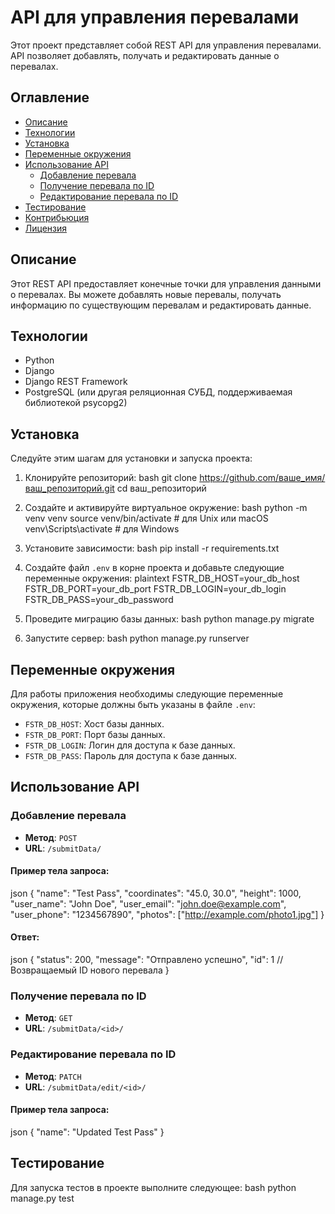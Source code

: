 # API для управления перевалами

Этот проект представляет собой REST API для управления перевалами. API позволяет добавлять, получать и редактировать данные о перевалах.

## Оглавление
- [Описание](#описание)
- [Технологии](#технологии)
- [Установка](#установка)
- [Переменные окружения](#переменные-окружения)
- [Использование API](#использование-api)
  - [Добавление перевала](#добавление-перевала)
  - [Получение перевала по ID](#получение-перевала-по-id)
  - [Редактирование перевала по ID](#редактирование-перевала-по-id)
- [Тестирование](#тестирование)
- [Контрибьюция](#контрибьюция)
- [Лицензия](#лицензия)

## Описание

Этот REST API предоставляет конечные точки для управления данными о перевалах. Вы можете добавлять новые перевалы, получать информацию по существующим перевалам и редактировать данные.

## Технологии

- Python
- Django
- Django REST Framework
- PostgreSQL (или другая реляционная СУБД, поддерживаемая библиотекой psycopg2)

## Установка

Следуйте этим шагам для установки и запуска проекта:

1. Клонируйте репозиторий:
bash
   git clone https://github.com/ваше_имя/ваш_репозиторий.git
   cd ваш_репозиторий
   
2. Создайте и активируйте виртуальное окружение:
bash
   python -m venv venv
   source venv/bin/activate  # для Unix или macOS
   venv\Scripts\activate  # для Windows
   
3. Установите зависимости:
bash
   pip install -r requirements.txt
   
4. Создайте файл `.env` в корне проекта и добавьте следующие переменные окружения:
plaintext
   FSTR_DB_HOST=your_db_host
   FSTR_DB_PORT=your_db_port
   FSTR_DB_LOGIN=your_db_login
   FSTR_DB_PASS=your_db_password
   
5. Проведите миграцию базы данных:
bash
   python manage.py migrate
   
6. Запустите сервер:
bash
   python manage.py runserver
   
## Переменные окружения

Для работы приложения необходимы следующие переменные окружения, которые должны быть указаны в файле `.env`:
- `FSTR_DB_HOST`: Хост базы данных.
- `FSTR_DB_PORT`: Порт базы данных.
- `FSTR_DB_LOGIN`: Логин для доступа к базе данных.
- `FSTR_DB_PASS`: Пароль для доступа к базе данных.

## Использование API

### Добавление перевала

- **Метод**: `POST`
- **URL**: `/submitData/`

#### Пример тела запроса:
json
{
    "name": "Test Pass",
    "coordinates": "45.0, 30.0",
    "height": 1000,
    "user_name": "John Doe",
    "user_email": "john.doe@example.com",
    "user_phone": "1234567890",
    "photos": ["http://example.com/photo1.jpg"]
}
#### Ответ:
json
{
    "status": 200,
    "message": "Отправлено успешно",
    "id": 1  // Возвращаемый ID нового перевала
}
### Получение перевала по ID

- **Метод**: `GET`
- **URL**: `/submitData/<id>/`

### Редактирование перевала по ID

- **Метод**: `PATCH`
- **URL**: `/submitData/edit/<id>/`

#### Пример тела запроса:
json
{
    "name": "Updated Test Pass"
}
## Тестирование

Для запуска тестов в проекте выполните следующее:
bash
python manage.py test



